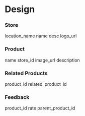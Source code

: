 # Design
### Store
  location_name
  name
  desc
  logo_url

### Product
  name
  store_id
  image_url
  description

### Related Products
  product_id
  related_product_id

### Feedback
  product_id
  rate
  parent_product_id